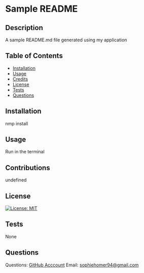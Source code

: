 
# Sample README
## Description 
A sample README.md file generated using my application
## Table of Contents 
- [Installation](#installation)
- [Usage](#usage)
- [Credits](#credits)
- [License](#license)
- [Tests](#tests)
- [Questions](#questions)
  
## Installation
nmp install
## Usage
Run in the terminal
## Contributions
undefined
## License
[![License: MIT](https://img.shields.io/badge/License-MIT-yellow.svg)](https://opensource.org/licenses/MIT)
## Tests
None
## Questions
Questions:
[GitHub Acccount](https://github.com/sophiehomer)
Email: sophiehomer94@gmail.com
